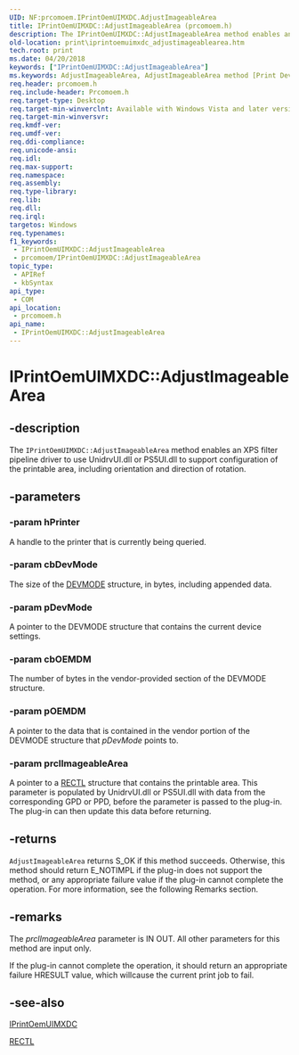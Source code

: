 ```yaml
---
UID: NF:prcomoem.IPrintOemUIMXDC.AdjustImageableArea
title: IPrintOemUIMXDC::AdjustImageableArea (prcomoem.h)
description: The IPrintOemUIMXDC::AdjustImageableArea method enables an XPS filter pipeline driver to use UnidrvUI.dll or PS5UI.dll to support configuration of the printable area, including orientation and direction of rotation.
old-location: print\iprintoemuimxdc_adjustimageablearea.htm
tech.root: print
ms.date: 04/20/2018
keywords: ["IPrintOemUIMXDC::AdjustImageableArea"]
ms.keywords: AdjustImageableArea, AdjustImageableArea method [Print Devices], AdjustImageableArea method [Print Devices],IPrintOemUIMXDC interface, IPrintOemUIMXDC interface [Print Devices],AdjustImageableArea method, IPrintOemUIMXDC.AdjustImageableArea, IPrintOemUIMXDC::AdjustImageableArea, prcomoem/IPrintOemUIMXDC::AdjustImageableArea, print.iprintoemuimxdc_adjustimageablearea, print_unidrv-pscript_ui_c6e35081-e9d3-4d55-85be-e0d5b48bc39c.xml
req.header: prcomoem.h
req.include-header: Prcomoem.h
req.target-type: Desktop
req.target-min-winverclnt: Available with Windows Vista and later versions of Unidrvui.dll and Ps5ui.dll, which are redistributable. This method is also available for XPSDrv drivers in Microsoft Windows XP if you have installed the XPS Essentials Pack.
req.target-min-winversvr: 
req.kmdf-ver: 
req.umdf-ver: 
req.ddi-compliance: 
req.unicode-ansi: 
req.idl: 
req.max-support: 
req.namespace: 
req.assembly: 
req.type-library: 
req.lib: 
req.dll: 
req.irql: 
targetos: Windows
req.typenames: 
f1_keywords:
 - IPrintOemUIMXDC::AdjustImageableArea
 - prcomoem/IPrintOemUIMXDC::AdjustImageableArea
topic_type:
 - APIRef
 - kbSyntax
api_type:
 - COM
api_location:
 - prcomoem.h
api_name:
 - IPrintOemUIMXDC::AdjustImageableArea
---
```


# IPrintOemUIMXDC::AdjustImageableArea


## -description

The <code>IPrintOemUIMXDC::AdjustImageableArea</code> method enables an XPS filter pipeline driver to use UnidrvUI.dll or PS5UI.dll to support configuration of the printable area, including orientation and direction of rotation.

## -parameters

### -param hPrinter

A handle to the printer that is currently being queried.

### -param cbDevMode

The size of the <a href="/windows/win32/api/wingdi/ns-wingdi-devmodew">DEVMODE</a> structure, in bytes, including appended data.

### -param pDevMode

A pointer to the DEVMODE structure that contains the current device settings.

### -param cbOEMDM

The number of bytes in the vendor-provided section of the DEVMODE structure.

### -param pOEMDM

A pointer to the data that is contained in the vendor portion of the DEVMODE structure that <i>pDevMode</i> points to.

### -param prclImageableArea

A pointer to a <a href="/windows/win32/api/windef/ns-windef-rectl">RECTL</a> structure that contains the printable area. This parameter is populated by UnidrvUI.dll or PS5UI.dll with data from the corresponding GPD or PPD, before the parameter is passed to the plug-in. The plug-in can then update this data before returning.

## -returns

<code>AdjustImageableArea</code> returns S_OK if this method succeeds. Otherwise, this method should return E_NOTIMPL if the plug-in does not support the method, or any appropriate failure value if the plug-in cannot complete the operation. For more information, see the following Remarks section.

## -remarks

The <i>prclImageableArea</i> parameter is IN OUT. All other parameters for this method are input only.

If the plug-in cannot complete the operation, it should return an appropriate failure HRESULT value, which willcause the current print job to fail.

## -see-also

<a href="/windows-hardware/drivers/ddi/prcomoem/nn-prcomoem-iprintoemuimxdc">IPrintOemUIMXDC</a>



<a href="/windows/win32/api/windef/ns-windef-rectl">RECTL</a>

